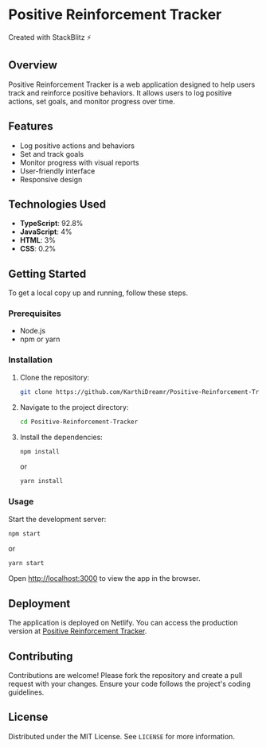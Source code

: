 # Positive Reinforcement Tracker

Created with StackBlitz ⚡️

## Overview

Positive Reinforcement Tracker is a web application designed to help users track and reinforce positive behaviors. It allows users to log positive actions, set goals, and monitor progress over time.

## Features

- Log positive actions and behaviors
- Set and track goals
- Monitor progress with visual reports
- User-friendly interface
- Responsive design

## Technologies Used

- **TypeScript**: 92.8%
- **JavaScript**: 4%
- **HTML**: 3%
- **CSS**: 0.2%

## Getting Started

To get a local copy up and running, follow these steps.

### Prerequisites

- Node.js
- npm or yarn

### Installation

1. Clone the repository:
   ```sh
   git clone https://github.com/KarthiDreamr/Positive-Reinforcement-Tracker.git
   ```
2. Navigate to the project directory:
   ```sh
   cd Positive-Reinforcement-Tracker
   ```
3. Install the dependencies:
   ```sh
   npm install
   ```
   or
   ```sh
   yarn install
   ```

### Usage

Start the development server:
```sh
npm start
```
or
```sh
yarn start
```

Open [http://localhost:3000](http://localhost:3000) to view the app in the browser.

## Deployment

The application is deployed on Netlify. You can access the production version at [Positive Reinforcement Tracker](https://positive-reinforcement.netlify.app/).

## Contributing

Contributions are welcome! Please fork the repository and create a pull request with your changes. Ensure your code follows the project's coding guidelines.

## License

Distributed under the MIT License. See `LICENSE` for more information.
